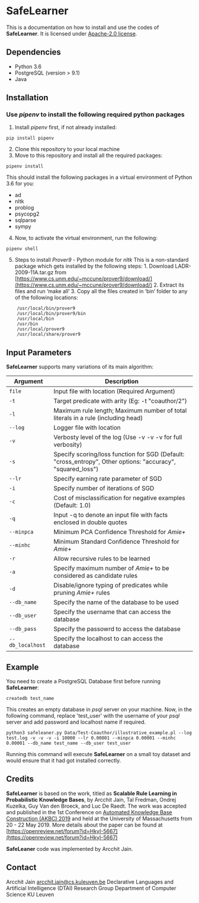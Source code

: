 # SafeLearner

This is a documentation on how to install and use the codes of **SafeLearner**.
It is licensed under  [Apache-2.0 license](https://github.com/arcchitjain/SafeLearner/blob/master/LICENSE).


## Dependencies
* Python 3.6
* PostgreSQL (version > 9.1)
* Java


## Installation
### Use *pipenv*  to install the following required python packages
1. Install *pipenv* first, if not already installed:
```
pip install pipenv
```
2. Clone this repository to your local machine
3. Move to this repository and install all the required packages:
```
pipenv install
```
This should install the following packages in a virtual environment of Python 3.6 for you:
* ad
* nltk
* problog
* psycopg2
* sqlparse
* sympy

4. Now, to activate the virtual environment, run the following:
```
pipenv shell
```

5. Steps to install *Prover9* - Python module for *nltk*
This is a non-standard package which gets installed by the following steps:
		1. Download  LADR-2009-11A.tar.gz from [https://www.cs.unm.edu/~mccune/prover9/download/](https://www.cs.unm.edu/~mccune/prover9/download/)
		2. Extract its files and run ‘make all’
		3. Copy all the files created in ‘bin’ folder to any of the following locations:
``` 
	/usr/local/bin/prover9 
	/usr/local/bin/prover9/bin
	/usr/local/bin
	/usr/bin
	/usr/local/prover9
	/usr/local/share/prover9
```

## Input Parameters

**SafeLearner** supports many variations of its main algorithm:

Argument | Description
-------|------
```file``` | Input file with location (Required Argument)
```-t``` | Target predicate with arity (Eg: -t "coauthor/2")
```-l``` | Maximum rule length; Maximum number of total literals in a rule (including head)
```--log``` | Logger file with location 
```-v``` | Verbosty level of the log (Use -v -v -v for full verbosity)
```-s``` | Specify scoring/loss function for SGD (Default: "cross_entropy", Other options: "accuracy", "squared_loss")
```--lr``` | Specify earning rate parameter of SGD
```-i``` | Specify number of iterations of SGD
```-c``` | Cost of misclassification for negative examples (Default: 1.0)
```-q``` | Input -q to denote an input file with facts enclosed in double quotes
```--minpca``` | Minimum PCA Confidence Threshold for *Amie+*
```--minhc``` | Minimum Standard Confidence Threshold for *Amie+*
```-r``` | Allow recursive rules to be learned
```-a``` | Specify maximum number of *Amie+* to be considered as candidate rules
```-d``` | Disable/ignore typing of predicates while pruning *Amie+* rules
```--db_name``` | Specify the name of the database to be used	
```--db_user``` | Specify the username that can access the database
```--db_pass``` | Specify the passowrd to access the database
```--db_localhost``` | Specify the localhost to can access the database


## Example

You need to create a PostgreSQL Database first before running **SafeLearner**:
```
createdb test_name
```
This creates an empty database in *psql* server on your machine.  Now, in the following command,  replace 'test_user' with the username of your *psql* server and add password and localhost name if required.
```
python3 safeleaner.py Data/Test-Coauthor/illustrative_example.pl --log test.log -v -v -v -i 10000 --lr 0.00001 --minpca 0.00001 --minhc 0.00001 --db_name test_name --db_user test_user
```
Running this command will execute **SafeLearner** on a small toy dataset and would ensure that it had got installed correctly.


## Credits

**SafeLearner** is based on the work, titled as **Scalable Rule Learning in Probabilistic Knowledge Bases**, by Arcchit Jain, Tal Fredman, Ondrej Kuzelka, Guy Van den Broeck, and Luc De Raedt. The work  was accepted and published in the 1st Conference on [Automated Knowledge Base Construction (AKBC) 2019](http://akbc.ws/) and held at the University of Massachusetts from 20 - 22 May 2019. 
More details about the paper can be found at [https://openreview.net/forum?id=HkyI-5667](https://openreview.net/forum?id=HkyI-5667)

**SafeLeaner** code was implemented by Arcchit Jain.
	

## Contact

Arcchit Jain
arcchit.jain@cs.kuleuven.be
Declarative Languages and Artificial Intelligence (DTAI) Research Group
Department of Computer Science
KU Leuven